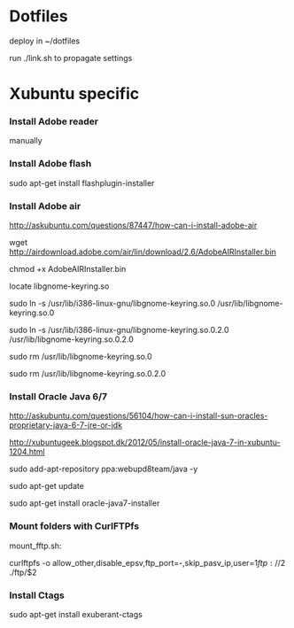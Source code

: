 # Dotfiles

deploy in ~/dotfiles

run ./link.sh to propagate settings

# Xubuntu specific

### Install Adobe reader
manually
 
### Install Adobe flash

sudo apt-get install flashplugin-installer

### Install Adobe air
http://askubuntu.com/questions/87447/how-can-i-install-adobe-air

wget http://airdownload.adobe.com/air/lin/download/2.6/AdobeAIRInstaller.bin

chmod +x AdobeAIRInstaller.bin
 
locate libgnome-keyring.so
 
sudo ln -s /usr/lib/i386-linux-gnu/libgnome-keyring.so.0 /usr/lib/libgnome-keyring.so.0

sudo ln -s /usr/lib/i386-linux-gnu/libgnome-keyring.so.0.2.0 /usr/lib/libgnome-keyring.so.0.2.0
 
sudo rm /usr/lib/libgnome-keyring.so.0

sudo rm /usr/lib/libgnome-keyring.so.0.2.0

### Install Oracle Java 6/7
http://askubuntu.com/questions/56104/how-can-i-install-sun-oracles-proprietary-java-6-7-jre-or-jdk

http://xubuntugeek.blogspot.dk/2012/05/install-oracle-java-7-in-xubuntu-1204.html

sudo add-apt-repository ppa:webupd8team/java -y

sudo apt-get update

sudo apt-get install oracle-java7-installer

### Mount folders with CurlFTPfs
 
mount_fftp.sh:

curlftpfs -o allow_other,disable_epsv,ftp_port=-,skip_pasv_ip,user=$1 ftp://$2 ./ftp/$2

### Install Ctags

sudo apt-get install exuberant-ctags
